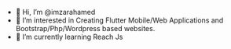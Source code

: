 - 👋 Hi, I’m @imzarahamed
- 👀 I’m interested in Creating Flutter Mobile/Web Applications and Bootstrap/Php/Wordpress based websites.
- 🌱 I’m currently learning Reach Js

<!---
imzarahamed/imzarahamed is a ✨ special ✨ repository because its `README.md` (this file) appears on your GitHub profile.
You can click the Preview link to take a look at your changes.
--->

